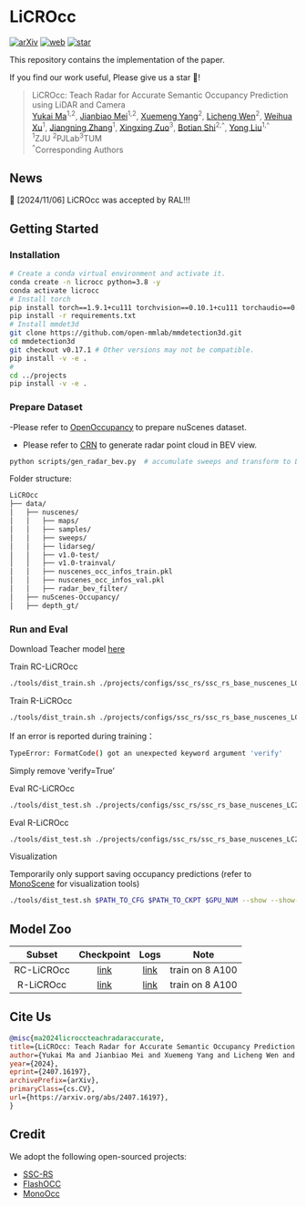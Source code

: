 # LiCROcc

[![arXiv](https://img.shields.io/badge/ArXiv-2407.16197-b31b1b.svg?style=plastic)](https://arxiv.org/abs/2407.16197) [![web](https://img.shields.io/badge/Web-LiCROcc-blue.svg?style=plastic)](https://hr-zju.github.io/LiCROcc/)  [![star](https://img.shields.io/github/stars/HR-zju/LiCROcc)](https://github.com/HR-zju/LiCROcc)

This repository contains the implementation of the paper.

If you find our work useful, Please give us a star 🌟!

> LiCROcc: Teach Radar for Accurate Semantic Occupancy Prediction using LiDAR and Camera <br>
> [Yukai Ma](https://april.zju.edu.cn/team/yukai-ma/)<sup>1,2</sup>, [Jianbiao Mei](https://april.zju.edu.cn/team/jianbiao-mei/)<sup>1,2</sup>, [Xuemeng Yang](https://scholar.google.com/citations?user=xGuZsikAAAAJ&hl=zh-CN)<sup>2</sup>, [Licheng Wen](https://wenlc.cn/)<sup>2</sup>, [Weihua Xu](https://person.zju.edu.cn/whxu)<sup>1</sup>, [Jiangning Zhang](https://zhangzjn.github.io/)<sup>1</sup>, [Xingxing Zuo](https://xingxingzuo.github.io/)<sup>3</sup>, [Botian Shi](https://scholar.google.com/citations?user=K0PpvLkAAAAJ)<sup>2,^</sup>, [Yong Liu](https://scholar.google.com.hk/citations?user=qYcgBbEAAAAJ&hl=zh-CN&oi=sra)<sup>1,^</sup><br>
> <sup>1</sup>ZJU <sup>2</sup>PJLab<sup>3</sup>TUM<br>
> <sup>^</sup>Corresponding Authors

## News

🎉 [2024/11/06] LiCROcc was accepted by RAL!!!
## Getting Started
### Installation
```bash
# Create a conda virtual environment and activate it.
conda create -n licrocc python=3.8 -y
conda activate licrocc
# Install torch
pip install torch==1.9.1+cu111 torchvision==0.10.1+cu111 torchaudio==0.9.1 -f ttps://download.pytorch.org/whl/torch_stable.html
pip install -r requirements.txt
# Install mmdet3d
git clone https://github.com/open-mmlab/mmdetection3d.git
cd mmdetection3d
git checkout v0.17.1 # Other versions may not be compatible.
pip install -v -e .
# 
cd ../projects
pip install -v -e .
``````

### Prepare Dataset
-Please refer to [OpenOccupancy](https://github.com/JeffWang987/OpenOccupancy/blob/main/docs/prepare_data.md) to prepare nuScenes dataset.
- Please refer to [CRN](https://github.com/youngskkim/CRN) to generate radar point cloud in BEV view.
```bash
python scripts/gen_radar_bev.py  # accumulate sweeps and transform to LiDAR coords
```
Folder structure:
```bash
LiCROcc
├── data/
│   ├── nuscenes/
│   │   ├── maps/
│   │   ├── samples/
│   │   ├── sweeps/
│   │   ├── lidarseg/
│   │   ├── v1.0-test/
│   │   ├── v1.0-trainval/
│   │   ├── nuscenes_occ_infos_train.pkl
│   │   ├── nuscenes_occ_infos_val.pkl
│   │   ├── radar_bev_filter/
│   ├── nuScenes-Occupancy/
│   ├── depth_gt/
```

### Run and Eval
Download Teacher model [here](https://drive.google.com/file/d/11oejqfgTr489EeW-nftxMi2d6Rp07yRS/view?usp=drive_link)

Train RC-LiCROcc
```bash
./tools/dist_train.sh ./projects/configs/ssc_rs/ssc_rs_base_nuscenes_LC2LR123.py N_GPUs
```

Train R-LiCROcc
```bash
./tools/dist_train.sh ./projects/configs/ssc_rs/ssc_rs_base_nuscenes_LC2radar12.py N_GPUs
```
If an error is reported during training：
```bash
TypeError: FormatCode() got an unexpected keyword argument 'verify'
```
Simply remove ‘verify=True’


Eval RC-LiCROcc
```bash
./tools/dist_test.sh ./projects/configs/ssc_rs/ssc_rs_base_nuscenes_LC2LR123.py ./path/to/ckpts.pth N_GPUs
```

Eval R-LiCROcc
```bash
./tools/dist_test.sh ./projects/configs/ssc_rs/ssc_rs_base_nuscenes_LC2radar12.py ./path/to/ckpts.pth N_GPUs
```

Visualization

Temporarily only support saving occupancy predictions (refer to [MonoScene](https://github.com/astra-vision/MonoScene#visualization) for visualization tools)
```bash
./tools/dist_test.sh $PATH_TO_CFG $PATH_TO_CKPT $GPU_NUM --show --show-dir $PATH
```

## Model Zoo
 Subset | Checkpoint | Logs | Note |
| :---: | :---: | :---: | :---: |
| RC-LiCROcc | [link](https://drive.google.com/file/d/14B9lfnVtrgWwmortPv3yydnIyav7AiFk/view?usp=drive_link)| [link](https://drive.google.com/file/d/1PLQ_ETfT_LLcZZvLrvMF3tgGpUp51NMG/view?usp=drive_link) | train on 8 A100|
| R-LiCROcc | [link](https://drive.google.com/file/d/1ETI3StsHwqQoBn4OkmELB8ppYTt7hunw/view?usp=drive_link)| [link](https://drive.google.com/file/d/1vvkoTrNSmBg_Ktd-yn0UjuFQp9it6DiO/view?usp=drive_link) | train on 8 A100|

## Cite Us

```bibtex
@misc{ma2024licroccteachradaraccurate,
title={LiCROcc: Teach Radar for Accurate Semantic Occupancy Prediction using LiDAR and Camera}, 
author={Yukai Ma and Jianbiao Mei and Xuemeng Yang and Licheng Wen and Weihua Xu and Jiangning Zhang and Botian Shi and Yong Liu and Xingxing Zuo},
year={2024},
eprint={2407.16197},
archivePrefix={arXiv},
primaryClass={cs.CV},
url={https://arxiv.org/abs/2407.16197}, 
}  
```

## Credit

We adopt the following open-sourced projects:

- [SSC-RS](https://github.com/Jieqianyu/SSC-RS)
- [FlashOCC](https://github.com/Yzichen/FlashOCC)
- [MonoOcc](https://github.com/ucaszyp/MonoOcc)
